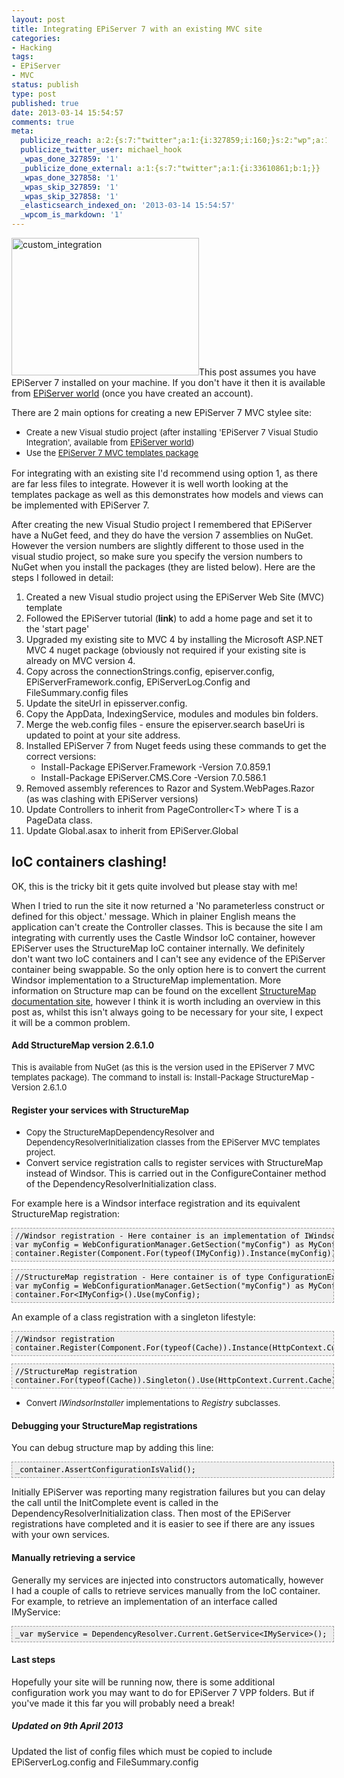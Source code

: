 ```yaml
---
layout: post
title: Integrating EPiServer 7 with an existing MVC site
categories:
- Hacking
tags:
- EPiServer
- MVC
status: publish
type: post
published: true
date: 2013-03-14 15:54:57
comments: true
meta:
  publicize_reach: a:2:{s:7:"twitter";a:1:{i:327859;i:160;}s:2:"wp";a:1:{i:0;i:1;}}
  publicize_twitter_user: michael_hook
  _wpas_done_327859: '1'
  _publicize_done_external: a:1:{s:7:"twitter";a:1:{i:33610861;b:1;}}
  _wpas_done_327858: '1'
  _wpas_skip_327859: '1'
  _wpas_skip_327858: '1'
  _elasticsearch_indexed_on: '2013-03-14 15:54:57'
  _wpcom_is_markdown: '1'
---
```

<a href="http://bakingwebsites.files.wordpress.com/2013/03/custom_integration.jpg"><img class="alignright size-full wp-image-408" alt="custom_integration" src="http://bakingwebsites.files.wordpress.com/2013/03/custom_integration.jpg" width="300" height="220" /></a>This post assumes you have EPiServer 7 installed on your machine. If you don't have it then it is available from <a href="http://world.episerver.com/Download/Categories/Products/EPiServer-CMS/">EPiServer world</a>  (once you have created an account).

There are 2 main options for creating a new EPiServer 7 MVC stylee site:

<ul>
    <li><span style="font-size:13px;">Create a new Visual studio project (after installing 'EPiServer 7 Visual Studio Integration', available from </span><a style="font-size:13px;" href="http://world.episerver.com/Download/Categories/Products/EPiServer-CMS/">EPiServer world</a><span style="font-size:13px;">)</span></li>
    <li><span style="font-size:13px;line-height:19px;">Use the </span><a style="font-size:13px;line-height:19px;" href="http://world.episerver.com/Articles/Items/ASPNET-MVC-Templates-for-EPiServer-7-CMS/">EPiServer 7 MVC templates package</a></li>
</ul>

For integrating with an existing site I'd recommend using option 1, as there are far less files to integrate. However it is well worth looking at the templates package as well as this demonstrates how models and views can be implemented with EPiServer 7.

After creating the new Visual Studio project I remembered that EPiServer have a NuGet feed, and they do have the version 7 assemblies on NuGet. However the version numbers are slightly different to those used in the visual studio project, so make sure you specify the version numbers to NuGet when you install the packages (they are listed below). Here are the steps I followed in detail:

<ol>
    <li><span style="line-height:13px;">Created a new Visual studio project using the EPiServer Web Site (MVC) template
</span></li>
    <li>Followed the EPiServer tutorial (<strong>link</strong>) to add a home page and set it to the 'start page'</li>
    <li>Upgraded my existing site to MVC 4 by installing the Microsoft ASP.NET MVC 4 nuget package (obviously not required if your existing site is already on MVC version 4.</li>
    <li>Copy across the connectionStrings.config, episerver.config,  EPiServerFramework.config, EPiServerLog.Config and FileSummary.config files</li>
    <li>Update the  siteUrl in  episserver.config.</li>
    <li>Copy the AppData, IndexingService, modules and modules bin folders.</li>
    <li>Merge the web.config files - ensure the  episerver.search baseUri is updated to point at your site address.</li>
    <li>Installed EPiServer 7 from Nuget feeds using these commands to get the correct versions:
<ul>
    <li>Install-Package EPiServer.Framework -Version 7.0.859.1</li>
    <li>Install-Package EPiServer.CMS.Core -Version 7.0.586.1</li>
</ul>
</li>
    <li>Removed assembly references to Razor and System.WebPages.Razor (as was clashing with EPiServer versions)</li>
    <li>Update Controllers to inherit from  PageController&lt;T&gt; where T is a PageData class.</li>
    <li>Update Global.asax to inherit from  EPiServer.Global</li>
</ol>

<h2><strong>IoC containers clashing!</strong></h2>

OK, this is the tricky bit it gets quite involved but please stay with me!

When I tried to run the site it now returned a 'No parameterless construct or defined for this object.' message. Which in plainer  English  means the application can't create the Controller classes. This is because the site I am integrating with currently uses the Castle Windsor IoC container, however EPiServer uses the StructureMap IoC container internally. We  definitely  don't want two IoC containers and I can't see any evidence of the EPiServer container being swappable. So the only option here is to convert the current Windsor implementation to a StructureMap implementation. More information on Structure map can be found on the excellent <a href="http://docs.structuremap.net/">StructureMap documentation site</a>, however I think it is worth including an overview in this post as, whilst this isn't always going to be necessary for your site, I expect it will be a common problem.

<h4>Add StructureMap version 2.6.1.0</h4>

<span style="font-size:13px;">This is available from NuGet (as this is the version used in the EPiServer 7 MVC templates package).
The command to install is:  </span><span style="font-size:13px;">Install-Package StructureMap  -Version  2.6.1.0</span>

<h4>Register your services with StructureMap</h4>

<ul>
    <li><span style="font-size:13px;">Copy the  StructureMapDependencyResolver and DependencyResolverInitialization  classes from the EPiServer MVC templates project.</span></li>
    <li>Convert service registration calls to register services with StructureMap instead of Windsor. This is carried out in the  ConfigureContainer method of the  DependencyResolverInitialization class.</li>
</ul>

For example here is a Windsor interface registration and its equivalent StructureMap registration:

<pre style="font-family:Andale Mono, Lucida Console, Monaco, fixed, monospace;color:#000000;background-color:#eee;font-size:12px;border:1px dashed #999999;line-height:14px;overflow:auto;width:100%;padding:5px;">//Windsor registration - Here container is an implementation of IWindsorContainer
var myConfig = WebConfigurationManager.GetSection("myConfig") as MyConfig;
container.Register(Component.For(typeof(IMyConfig)).Instance(myConfig));</pre>

<pre style="font-family:Andale Mono, Lucida Console, Monaco, fixed, monospace;color:#000000;background-color:#eee;font-size:12px;border:1px dashed #999999;line-height:14px;overflow:auto;width:100%;padding:5px;">//StructureMap registration - Here container is of type ConfigurationExpression
var myConfig = WebConfigurationManager.GetSection("myConfig") as MyConfig;
container.For&lt;IMyConfig&gt;().Use(myConfig);</pre>

An example of a class registration with a singleton lifestyle:

<pre style="font-family:Andale Mono, Lucida Console, Monaco, fixed, monospace;color:#000000;background-color:#eee;font-size:12px;border:1px dashed #999999;line-height:14px;overflow:auto;width:100%;padding:5px;">//Windsor registration
container.Register(Component.For(typeof(Cache)).Instance(HttpContext.Current.Cache).LifestyleSingleton());</pre>

<pre style="font-family:Andale Mono, Lucida Console, Monaco, fixed, monospace;color:#000000;background-color:#eee;font-size:12px;border:1px dashed #999999;line-height:14px;overflow:auto;width:100%;padding:5px;">//StructureMap registration
container.For(typeof(Cache)).Singleton().Use(HttpContext.Current.Cache);</pre>

<ul>
    <li><span style="font-size:13px;">Convert  </span><em style="font-size:13px;">IWindsorInstaller</em><span style="font-size:13px;">  implementations  to  </span><em style="font-size:13px;">Registry</em><span style="font-size:13px;">  subclasses.</span></li>
</ul>

<h4>Debugging your StructureMap registrations</h4>

You can debug structure map by adding this line:

<pre style="font-family:Andale Mono, Lucida Console, Monaco, fixed, monospace;color:#000000;background-color:#eee;font-size:12px;border:1px dashed #999999;line-height:14px;overflow:auto;width:100%;padding:5px;">_container.AssertConfigurationIsValid();</pre>

Initially EPiServer was reporting many registration failures but you can delay the call until the InitComplete event is called in the DependencyResolverInitialization class. Then most of the EPiServer  registrations have completed and it is easier to see if there are any issues with your own services.

<h4>Manually retrieving a service</h4>

Generally my services are injected into constructors automatically, however I had a couple of calls to retrieve services manually from the IoC container. For example, to retrieve an implementation of an interface called IMyService:

<pre style="font-family:Andale Mono, Lucida Console, Monaco, fixed, monospace;color:#000000;background-color:#eee;font-size:12px;border:1px dashed #999999;line-height:14px;overflow:auto;width:100%;padding:5px;">_var myService = DependencyResolver.Current.GetService&lt;IMyService&gt;();</pre>

<h4>Last steps</h4>

Hopefully your site will be running now, there is some additional configuration work you may want to do for EPiServer 7 VPP folders. But if you've made it this far you will probably need a break!

<h5>Updated on 9th April 2013</h5>

Updated the list of config files which must be copied to include EPiServerLog.config and FileSummary.config
